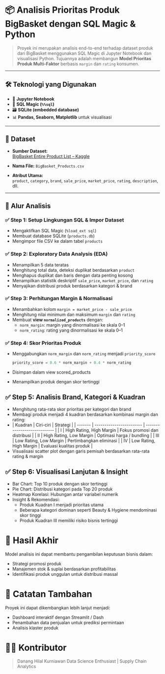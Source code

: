 # 📦 Analisis Prioritas Produk BigBasket dengan SQL Magic & Python

> Proyek ini merupakan analisis end-to-end terhadap dataset produk dari BigBasket menggunakan SQL Magic di Jupyter Notebook dan visualisasi Python. Tujuannya adalah membangun **Model Prioritas Produk Multi-Faktor** berbasis `margin` dan `rating` konsumen.

---

## 🛠️ Teknologi yang Digunakan

- 📘 **Jupyter Notebook**
- 🧠 **SQL Magic (`%%sql`)**
- 🗃️ **SQLite (embedded database)**
- 📊 **Pandas, Seaborn, Matplotlib** untuk visualisasi

---

## 📂 Dataset

- **Sumber Dataset:**  
  [BigBasket Entire Product List – Kaggle](https://www.kaggle.com/datasets/surajjha101/bigbasket-entire-product-list-28k-datapoints/data)

- **Nama File:** `BigBasket_Products.csv`
- **Atribut Utama:**  
  `product`, `category`, `brand`, `sale_price`, `market_price`, `rating`, `description`, dll.

---

## 🚀 Alur Analisis

### ✅ Step 1: Setup Lingkungan SQL & Impor Dataset
- Mengaktifkan SQL Magic (`%load_ext sql`)
- Membuat database SQLite (`products.db`)
- Mengimpor file CSV ke dalam tabel `products`

### ✅ Step 2: Exploratory Data Analysis (EDA)
- Menampilkan 5 data teratas
- Menghitung total data, deteksi duplikat berdasarkan `product`
- Menghapus duplikat dan baris dengan data penting kosong
- Menampilkan statistik deskriptif `sale_price`, `market_price`, dan `rating`
- Menyajikan distribusi produk berdasarkan kategori & brand

### ✅ Step 3: Perhitungan Margin & Normalisasi
- Menambahkan kolom `margin = market_price - sale_price`
- Menghitung nilai minimum dan maksimum `margin` dan `rating`
- Membuat **view `normalized_products`** dengan:
  - `norm_margin`: margin yang dinormalisasi ke skala 0–1
  - `norm_rating`: rating yang dinormalisasi ke skala 0–1

### ✅ Step 4: Skor Prioritas Produk
- Menggabungkan `norm_margin` dan `norm_rating` menjadi `priority_score`
  
  ```sql
  priority_score = 0.6 * norm_margin + 0.4 * norm_rating
- Disimpan dalam view scored_products
- Menampilkan produk dengan skor tertinggi

## ✅ Step 5: Analisis Brand, Kategori & Kuadran
- Menghitung rata-rata skor prioritas per kategori dan brand
- Membagi produk menjadi 4 kuadran berdasarkan kombinasi margin dan rating:
- | Kuadran | Ciri-ciri                | Strategi                     |
| ------- | ------------------------ | ---------------------------- |
| I       | High Rating, High Margin | Fokus promosi dan distribusi |
| II      | High Rating, Low Margin  | Optimasi harga / bundling    |
| III     | Low Rating, Low Margin   | Pertimbangkan eliminasi      |
| IV      | Low Rating, High Margin  | Evaluasi kualitas produk     |
- Visualisasi scatter plot dengan garis pemisah berdasarkan rata-rata rating & margin

## ✅ Step 6: Visualisasi Lanjutan & Insight
- Bar Chart: Top 10 produk dengan skor tertinggi
- Pie Chart: Distribusi kategori pada Top 20 produk
- Heatmap Korelasi: Hubungan antar variabel numerik
- Insight & Rekomendasi:
  - Produk Kuadran I menjadi prioritas utama
  - Beberapa kategori dominan seperti Beauty & Hygiene mendominasi skor tinggi
  - Produk Kuadran III memiliki risiko bisnis tertinggi

# 📌 Hasil Akhir
Model analisis ini dapat membantu pengambilan keputusan bisnis dalam:
- Strategi promosi produk
- Manajemen stok & suplai berdasarkan profitabilitas
- Identifikasi produk unggulan untuk distribusi massal

# 📝 Catatan Tambahan
Proyek ini dapat dikembangkan lebih lanjut menjadi:
- Dashboard interaktif dengan Streamlit / Dash
- Penambahan data penjualan untuk prediksi permintaan
- Analisis klaster produk

# 👨‍💻 Kontributor
> Danang Hilal Kurniawan
> Data Science Enthusiast | Supply Chain Analytics



